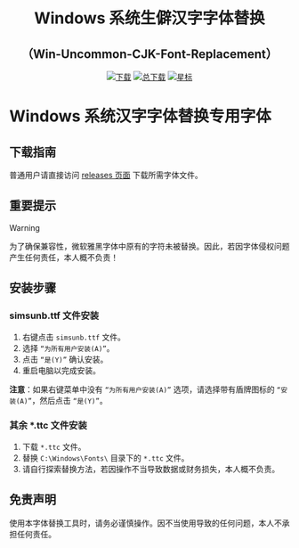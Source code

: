 <div align="center">

# Windows 系统生僻汉字字体替换
##  （Win-Uncommon-CJK-Font-Replacement）
[![下载](https://img.shields.io/github/release/Losketch/Win-Uncommon-CJK-Font-Replacement?color=critical&label=最新版本&logo=data:image/svg+xml;base64,PHN2ZyB4bWxucz0iaHR0cDovL3d3dy53My5vcmcvMjAwMC9zdmciIHZpZXdCb3g9IjMgMyAxOCAxOCI+PHBhdGggc3R5bGU9ImZpbGw6bm9uZTtzdHJva2U6I0U2NjtzdHJva2UtbGluZWNhcDpyb3VuZDtzdHJva2Utd2lkdGg6MiIgZD0iTTEwIDdhMiAyIDAgMDEyLTJoNmEyIDIgMCAwMTIgMnYxMGEyIDIgMCAwMS0yIDJoLTZhMiAyIDAgMDEtMi0yek03IDd2MTBNNCA4djgiLz48L3N2Zz4=)](https://github.com/Losketch/Win-Uncommon-CJK-Font-Replacement/releases/latest)
[![总下载](https://img.shields.io/github/downloads/Losketch/Win-Uncommon-CJK-Font-Replacement/total.svg?color=critical&label=总下载量&logo=data:image/svg+xml;base64,PHN2ZyB4bWxucz0iaHR0cDovL3d3dy53My5vcmcvMjAwMC9zdmciIHZpZXdCb3g9IjAgMCA3LjQyIDcuNDIiPjxjaXJjbGUgY3g9IjMuNyIgY3k9IjMuNyIgcj0iMy43IiBmaWxsPSIjZDY2Ii8+PHBhdGggZmlsbD0iI2ZmZiIgZD0iTTQuMiAxLjZjLjguMiAxLjQuOSAxLjQgMS42LjQgMCAuOC41LjggMS4xUzYgNS40IDUuNiA1LjRIMmMtLjQgMC0uOC0uNS0uOC0xLjFzLjMtMS4xLjgtMS4xYzAtLjcuNi0xLjQgMS40LTEuNlYzLjJIMi42TDMuOCA0LjcgNC45IDMuMkg0LjJaIi8+PC9zdmc+)](https://github.com/Losketch/Win-Uncommon-CJK-Font-Replacement/releases/latest)
[![星标](https://img.shields.io/github/stars/Losketch/Win-Uncommon-CJK-Font-Replacement?label=星标数&color=critical&logo=data:image/svg+xml;base64,PHN2ZyB4bWxucz0iaHR0cDovL3d3dy53My5vcmcvMjAwMC9zdmciIHZpZXdCb3g9IjAgMCA4IDgiPjxwYXRoIGZpbGw9IiNmZDAiIGQ9Im00IDAgMSAyLjYgMi43LjMtMi4xIDEuOC44IDNMNCA2LjQgMS42IDcuN2wuOC0zTC4zIDIuOSAzIDIuNnoiLz48L3N2Zz4=)](https://github.com/Losketch/Win-Uncommon-CJK-Font-Replacement)
</div>

# Windows 系统汉字字体替换专用字体

## 下载指南

普通用户请直接访问 [releases 页面](https://github.com/Losketch/Win-Uncommon-CJK-Font-Replacement/releases) 下载所需字体文件。

## 重要提示

> [!WARNING]
> 为了确保兼容性，微软雅黑字体中原有的字符未被替换。因此，若因字体侵权问题产生任何责任，本人概不负责！

## 安装步骤

### simsunb.ttf 文件安装

1. 右键点击 `simsunb.ttf` 文件。
2. 选择 `“为所有用户安装(A)”`。
3. 点击 `“是(Y)”` 确认安装。
4. 重启电脑以完成安装。

**注意**：如果右键菜单中没有 `“为所有用户安装(A)”` 选项，请选择带有盾牌图标的 `“安装(A)”`，然后点击 `“是(Y)”`。

### 其余 *.ttc 文件安装

1. 下载 `*.ttc` 文件。
2. 替换 `C:\Windows\Fonts\` 目录下的 `*.ttc` 文件。
3. 请自行探索替换方法，若因操作不当导致数据或财务损失，本人概不负责。

## 免责声明

使用本字体替换工具时，请务必谨慎操作。因不当使用导致的任何问题，本人不承担任何责任。
